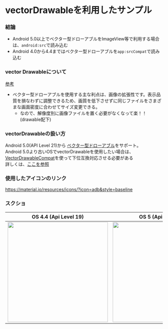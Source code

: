 # vectorDrawableを利用したサンプル

### 結論
- Android 5.0以上でベクター型ドローアブルをImageView等で利用する場合は、`android:src`で読み込む
- Android 4.0から4.4まではベクター型ドローアブルを`app:srcCompat`で読み込む

### vector Drawableについて
[参考](https://developer.android.com/guide/topics/graphics/vector-drawable-resources?hl=ja)

- ベクター型ドローアブルを使用する主な利点は、画像の拡張性です。表示品質を損なわずに調整できるため、画質を低下させずに同じファイルをさまざまな画面密度に合わせてサイズ変更できる。
  - なので、解像度別に画像ファイルを置く必要がなくなって楽！！ (drawable配下)


### vectorDrawableの扱い方
Android 5.0(API Level 21)から
[ベクター型ドローアブル](https://developer.android.com/guide/topics/graphics/vector-drawable-resources?hl=ja)をサポート。<br>
Android 5.0より古いOSでvectorDrawableを使用したい場合は、[VectorDrawableCompat](https://developer.android.com/reference/androidx/vectordrawable/graphics/drawable/VectorDrawableCompat?hl=ja)を使って下位互換対応させる必要がある<br>
詳しくは、[ここを参照](https://developer.android.com/guide/topics/graphics/vector-drawable-resources?hl=ja#vector-drawables-backward-solution)

### 使用したアイコンのリンク
https://material.io/resources/icons/?icon=adb&style=baseline

### スクショ
| OS 4.4 (Api Level 19) | OS 5 (Api Level 21)
| --- | --- |
| <img src="https://user-images.githubusercontent.com/16476224/105197392-ebcd3300-5b7f-11eb-8a69-83a6d17c7f85.png" width=320> | <img src="https://user-images.githubusercontent.com/16476224/105193929-685e1280-5b7c-11eb-9b47-4641cb465d19.png" width=320> |
